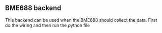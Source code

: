 ## BME688 backend

This backend can be used when the BME688 should collect the data. First do the wiring and then run the python file
